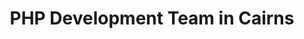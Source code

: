 ---
title: PHP Development Team in Cairns
permalink: /landings/php-developer-cairns
technology: PHP
location: Cairns
---